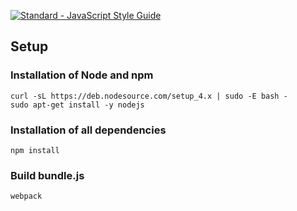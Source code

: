 [![Standard - JavaScript Style Guide](https://img.shields.io/badge/code%20style-standard-brightgreen.svg)](http://standardjs.com/)

## Setup
### Installation of Node and npm

````
curl -sL https://deb.nodesource.com/setup_4.x | sudo -E bash -
sudo apt-get install -y nodejs
````

### Installation of all dependencies

````
npm install
````

### Build bundle.js

````
webpack
````
